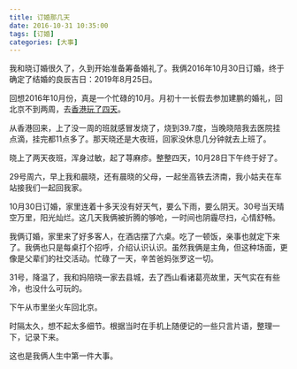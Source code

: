```yaml
---
title: 订婚那几天
date: 2016-10-31 10:35:00
tags: [订婚]
categories: [大事]
---
```


我和晓订婚很久了，久到开始准备筹备婚礼了。我俩2016年10月30日订婚，终于确定了结婚的良辰吉日：2019年8月25日。

回想2016年10月份，真是一个忙碌的10月。月初十一长假去参加建鹏的婚礼，回北京不到两周，去[香港玩了四天](https://chenxiao.wang/2016/11/22/xianggang/)。

从香港回来，上了没一周的班就感冒发烧了，烧到39.7度，当晚晓陪我去医院挂点滴，挂完都11点多了。那天晓还是大夜班，回家没休息几分钟就去上班了。

晓上了两天夜班，浑身过敏，起了荨麻疹。整整四天，10月28日下午终于好了。

29号周六，早上我和晨晓，还有晨晓的父母，一起坐高铁去济南，我小姑夫在车站接我们一起回我家。

10月30日订婚，家里连着十多天没有好天气，要么下雨，要么阴天。30号当天晴空万里，阳光灿烂。这几天我俩被折腾的够呛，一时间也阴霾尽扫，心情舒畅。

我俩订婚，家里来了好多客人，在酒店摆了六桌。吃了一顿饭，亲事也就定下来了。我俩也只是每桌打个招呼，介绍认识认识。虽然我俩是主角，但这种场面，更像是父辈们的社交活动。忙碌了一天，辛苦爸妈张罗这一切。

31号，降温了，我和妈陪晓一家去县城，去了西山看诸葛亮故里，天气实在有些冷，也没什么可玩的。

下午从市里坐火车回北京。

时隔太久，想不起太多细节。根据当时在手机上随便记的一些只言片语，整理一下，记录下来。

这也是我俩人生中第一件大事。

